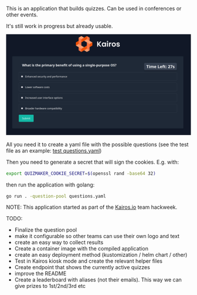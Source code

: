 This is an application that builds quizzes. Can be used in conferences or other events.

It's still work in progress but already usable.

![screenshot](images/screenshot.png)

All you need it to create a yaml file with the possible questions (see the test
file as an example: [test questions.yaml](tests/assets/question_pool.yaml))

Then you need to generate a secret that will sign the cookies. E.g. with:

```bash
export QUIZMAKER_COOKIE_SECRET=$(openssl rand -base64 32)
```

then run the application with golang:

```bash
go run . -question-pool questions.yaml
```

NOTE: This application started as part of the [Kairos.io](https://kairos.io/) team hackweek.

TODO:

- Finalize the question pool
- make it configurable so other teams can use their own logo and text
- create an easy way to collect results
- Create a container image with the compiled application
- create an easy deployment method (kustomization / helm chart / other)
- Test in Kairos kiosk mode and create the relevant helper files
- Create endpoint that shows the currently active quizzes
- improve the README
- Create a leaderboard with aliases (not their emails). This way we can give prizes to 1st/2nd/3rd etc
